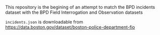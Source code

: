 This repository is the begining of an attempt to match the BPD incidents dataset with the BPD Field Interrogation and Observation datasets

`incidents.json` is downloadable from https://data.boston.gov/dataset/boston-police-department-fio
